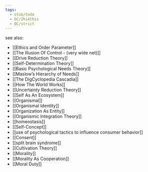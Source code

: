 ```yaml
---
tags:
  - stub/todo
  - OC/2hi4this
  - OC/strict
---
```

see also:
- [[Ethics and Order Parameter]]
- [[The Illusion Of Control - (very wide net)]]
- [[Drive Reduction Theory]]
- [[Self-Determination Theory]]
- [[Basic Psychological Needs Theory]]
- [[Maslow’s Hierarchy of Needs]]
- [[The DigCyclopedia Cascadia]]
- [[How The World Works]]
- [[Uncertainty Reduction Theory]]
- [[Self As An Ecosystem]]
- [[Organismal]]
- [[Organismal Identity]]
- [[Organization As Entity]]
- [[Organismic Integration Theory]]
- [[homeostasis]]
- [[Self-Concept]]
- [[use of psychological tactics to influence consumer behavior]]
- [[Consent]]
- [[split brain syndrome]]
- [[Cultivation Theory]]
- [[Morality]]
- [[Morality As Cooperation]]
- [[Moral Duty]]



